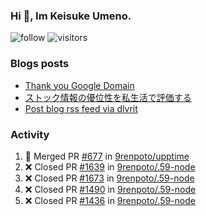 ### Hi 👋, Im Keisuke Umeno.

<!--
**9renpoto/9renpoto** is a ✨ _special_ ✨ repository because its `README.md` (this file) appears on your GitHub profile.

Here are some ideas to get you started:

- 🔭 I’m currently working on ...
- 🌱 I’m currently learning ...
- 👯 I’m looking to collaborate on ...
- 🤔 I’m looking for help with ...
- 💬 Ask me about ...
- 📫 How to reach me: ...
- 😄 Pronouns: ...
- ⚡ Fun fact: ...
-->

![follow](https://img.shields.io/github/followers/9renpoto?label=Follow&style=social)
![visitors](https://komarev.com/ghpvc/?username=9renpoto&label=Profile%20views&color=0e75b6&style=flat)

### Blogs posts

<!-- BLOG-POST-LIST:START -->
- [Thank you Google Domain](https://9renpoto.win/entry/2023/07/08/new-domain)
- [ストック情報の優位性を私生活で評価する](https://9renpoto.win/entry/2023/05/28/stock)
- [Post blog rss feed via dlvrit](https://9renpoto.win/entry/2023/05/21/twitter-post)
<!-- BLOG-POST-LIST:END -->

### Activity

<!--START_SECTION:activity-->
1. 🎉 Merged PR [#677](https://github.com/9renpoto/upptime/pull/677) in [9renpoto/upptime](https://github.com/9renpoto/upptime)
2. ❌ Closed PR [#1639](https://github.com/9renpoto/.59-node/pull/1639) in [9renpoto/.59-node](https://github.com/9renpoto/.59-node)
3. ❌ Closed PR [#1673](https://github.com/9renpoto/.59-node/pull/1673) in [9renpoto/.59-node](https://github.com/9renpoto/.59-node)
4. ❌ Closed PR [#1490](https://github.com/9renpoto/.59-node/pull/1490) in [9renpoto/.59-node](https://github.com/9renpoto/.59-node)
5. ❌ Closed PR [#1436](https://github.com/9renpoto/.59-node/pull/1436) in [9renpoto/.59-node](https://github.com/9renpoto/.59-node)
<!--END_SECTION:activity-->

<!--START_SECTION:waka-->
<!--END_SECTION:waka-->
